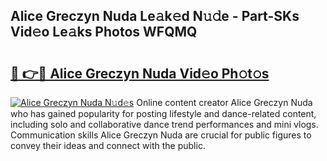 ## Alice Greczyn Nuda Le𝚊k𝚎d N𝚞𝚍e - Part-SKs Vid𝚎o Le𝚊ks Photos WFQMQ

# <h2><a href="http://fbea5u.evod.top/?m=Alice+Greczyn+Nuda">🔗 👉🔴 Alice Greczyn Nuda Vid𝚎o Ph𝚘t𝚘s</a></h2>

[![Alice Greczyn Nuda N𝚞d𝚎s](https://i.imgur.com/8V9OHl7.gif)](http://fbea5u.evod.top/?m=Alice+Greczyn+Nuda)
Online content creator Alice Greczyn Nuda who has gained popularity for posting lifestyle and dance-related content, including solo and collaborative dance trend performances and mini vlogs. Communication skills Alice Greczyn Nuda are crucial for public figures to convey their ideas and connect with the public. 
